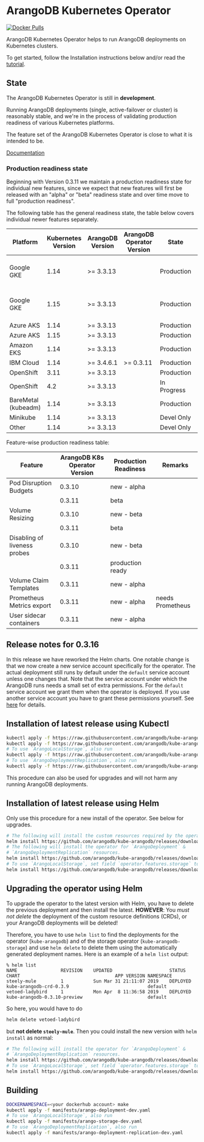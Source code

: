 # ArangoDB Kubernetes Operator

[![Docker Pulls](https://img.shields.io/docker/pulls/arangodb/kube-arangodb.svg)](https://hub.docker.com/r/arangodb/kube-arangodb/)

ArangoDB Kubernetes Operator helps to run ArangoDB deployments
on Kubernetes clusters.

To get started, follow the Installation instructions below and/or
read the [tutorial](https://www.arangodb.com/docs/stable/tutorials-kubernetes.html).

## State

The ArangoDB Kubernetes Operator is still in **development**.

Running ArangoDB deployments (single, active-failover or cluster)
is reasonably stable, and we're in the process of validating
production readiness of various Kubernetes platforms.

The feature set of the ArangoDB Kubernetes Operator is close to what
it is intended to be.

[Documentation](./docs/README.md)

### Production readiness state

Beginning with Version 0.3.11 we maintain a production readiness
state for individual new features, since we expect that new
features will first be released with an "alpha" or "beta" readiness
state and over time move to full "production readiness".

The following table has the general readiness state, the table below
covers individual newer features separately.

| Platform            | Kubernetes Version | ArangoDB Version | ArangoDB Operator Version | State       | Remarks               | Provider Remarks                   |
|---------------------|--------------------|------------------|---------------------------|-------------|-----------------------|------------------------------------|
| Google GKE          | 1.14               | >= 3.3.13        |                           | Production  | Don't use micro nodes |                                    |
| Google GKE          | 1.15               | >= 3.3.13        |                           | Production  | Don't use micro nodes |                                    |
| Azure AKS           | 1.14               | >= 3.3.13        |                           | Production  |                       |                                    |
| Azure AKS           | 1.15               | >= 3.3.13        |                           | Production  |                       |                                    |
| Amazon EKS          | 1.14               | >= 3.3.13        |                           | Production  |                       | [Amazon EKS](./docs/providers/eks) |
| IBM Cloud           | 1.14               | >= 3.4.6.1       | >= 0.3.11                 | Production  |                       |                                    |
| OpenShift           | 3.11               | >= 3.3.13        |                           | Production  |                       |                                    |
| OpenShift           | 4.2                | >= 3.3.13        |                           | In Progress |                       |                                    |
| BareMetal (kubeadm) | 1.14               | >= 3.3.13        |                           | Production  |                       |                                    |
| Minikube            | 1.14               | >= 3.3.13        |                           | Devel Only  |                       |                                    |
| Other               | 1.14               | >= 3.3.13        |                           | Devel Only  |                       |                                    |

Feature-wise production readiness table:

| Feature                      | ArangoDB K8s Operator Version         | Production Readiness      | Remarks           |
|------------------------------|---------------------------------------|---------------------------|-------------------|
| Pod Disruption Budgets       | 0.3.10                                | new - alpha               |                   |
|                              | 0.3.11                                | beta                      |                   |
| Volume Resizing              | 0.3.10                                | new - beta                |                   |
|                              | 0.3.11                                | beta                      |                   |
| Disabling of liveness probes | 0.3.10                                | new - beta                |                   |
|                              | 0.3.11                                | production ready          |                   |
| Volume Claim Templates       | 0.3.11                                | new - alpha               |                   |
| Prometheus Metrics export    | 0.3.11                                | new - alpha               | needs Prometheus  |
| User sidecar containers      | 0.3.11                                | new - alpha               |                   |

## Release notes for 0.3.16

In this release we have reworked the Helm charts. One notable change is
that we now create a new service account specifically for the operator.
The actual deployment still runs by default under the `default` service
account unless one changes that. Note that the service account under
which the ArangoDB runs needs a small set of extra permissions. For
the `default` service account we grant them when the operator is
deployed. If you use another service account you have to grant these
permissions yourself. See
[here](docs/Manual/Deployment/Kubernetes/DeploymentResource.md#specgroupserviceaccountname-string)
for details.

## Installation of latest release using Kubectl

```bash
kubectl apply -f https://raw.githubusercontent.com/arangodb/kube-arangodb/0.4.5/manifests/arango-crd.yaml
kubectl apply -f https://raw.githubusercontent.com/arangodb/kube-arangodb/0.4.5/manifests/arango-deployment.yaml
# To use `ArangoLocalStorage`, also run
kubectl apply -f https://raw.githubusercontent.com/arangodb/kube-arangodb/0.4.5/manifests/arango-storage.yaml
# To use `ArangoDeploymentReplication`, also run
kubectl apply -f https://raw.githubusercontent.com/arangodb/kube-arangodb/0.4.5/manifests/arango-deployment-replication.yaml
```

This procedure can also be used for upgrades and will not harm any
running ArangoDB deployments.

## Installation of latest release using Helm

Only use this procedure for a new install of the operator. See below for
upgrades.

```bash
# The following will install the custom resources required by the operators.
helm install https://github.com/arangodb/kube-arangodb/releases/download/0.4.5/kube-arangodb-crd-0.4.5.tgz
# The following will install the operator for `ArangoDeployment` &
# `ArangoDeploymentReplication` resources.
helm install https://github.com/arangodb/kube-arangodb/releases/download/0.4.5/kube-arangodb-0.4.5.tgz
# To use `ArangoLocalStorage`, set field `operator.features.storage` to true
helm install https://github.com/arangodb/kube-arangodb/releases/download/0.4.5/kube-arangodb-0.4.5.tgz --set "operator.features.storage=true"
```

## Upgrading the operator using Helm

To upgrade the operator to the latest version with Helm, you have to
delete the previous deployment and then install the latest. **HOWEVER**:
You *must not delete* the deployment of the custom resource definitions
(CRDs), or your ArangoDB deployments will be deleted!

Therefore, you have to use `helm list` to find the deployments for the
operator (`kube-arangodb`) and of the storage operator
(`kube-arangodb-storage`) and use `helm delete` to delete them using the
automatically generated deployment names. Here is an example of a `helm
list` output:

```
% helm list
NAME            	REVISION	UPDATED                 	STATUS  	CHART                               	APP VERSION	NAMESPACE
steely-mule     	1       	Sun Mar 31 21:11:07 2019	DEPLOYED	kube-arangodb-crd-0.3.9             	           	default  
vetoed-ladybird 	1       	Mon Apr  8 11:36:58 2019	DEPLOYED	kube-arangodb-0.3.10-preview        	           	default  
```

So here, you would have to do

```bash
helm delete vetoed-ladybird
```

but **not delete `steely-mule`**. Then you could install the new version
with `helm install` as normal:

```bash
# The following will install the operator for `ArangoDeployment` &
# `ArangoDeploymentReplication` resources.
helm install https://github.com/arangodb/kube-arangodb/releases/download/0.4.5/kube-arangodb-0.4.5.tgz
# To use `ArangoLocalStorage`, set field `operator.features.storage` to true
helm install https://github.com/arangodb/kube-arangodb/releases/download/0.4.5/kube-arangodb-0.4.5.tgz --set "operator.features.storage=true"
```

## Building

```bash
DOCKERNAMESPACE=<your dockerhub account> make
kubectl apply -f manifests/arango-deployment-dev.yaml
# To use `ArangoLocalStorage`, also run
kubectl apply -f manifests/arango-storage-dev.yaml
# To use `ArangoDeploymentReplication`, also run
kubectl apply -f manifests/arango-deployment-replication-dev.yaml
```

